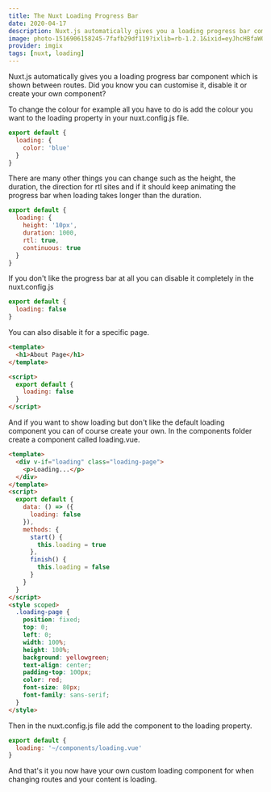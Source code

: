 ```yaml
---
title: The Nuxt Loading Progress Bar
date: 2020-04-17
description: Nuxt.js automatically gives you a loading progress bar component which is shown between routes. Did you know you can customise it, disable it or create your own component?
image: photo-1516906158245-7fafb29df119?ixlib=rb-1.2.1&ixid=eyJhcHBfaWQiOjEyMDd9&auto=format&fit=crop
provider: imgix
tags: [nuxt, loading]
---
```


Nuxt.js automatically gives you a loading progress bar component which is shown between routes. Did you know you can customise it, disable it or create your own component?

To change the colour for example all you have to do is add the colour you want to the loading property in your nuxt.config.js file.

```javascript
export default {
  loading: {
    color: 'blue'
  }
}
```

There are many other things you can change such as the height, the duration, the direction for rtl sites and if it should keep animating the progress bar when loading takes longer than the duration.

```javascript
export default {
  loading: {
    height: '10px',
    duration: 1000,
    rtl: true,
    continuous: true
  }
}
```

If you don't like the progress bar at all you can disable it completely in the nuxt.config.js

```javascript
export default {
  loading: false
}
```

You can also disable it for a specific page.

```html
<template>
  <h1>About Page</h1>
</template>

<script>
  export default {
    loading: false
  }
</script>
```

And if you want to show loading but don't like the default loading component you can of course create your own. In the components folder create a component called loading.vue.

```html
<template>
  <div v-if="loading" class="loading-page">
    <p>Loading...</p>
  </div>
</template>
<script>
  export default {
    data: () => ({
      loading: false
    }),
    methods: {
      start() {
        this.loading = true
      },
      finish() {
        this.loading = false
      }
    }
  }
</script>
<style scoped>
  .loading-page {
    position: fixed;
    top: 0;
    left: 0;
    width: 100%;
    height: 100%;
    background: yellowgreen;
    text-align: center;
    padding-top: 100px;
    color: red;
    font-size: 80px;
    font-family: sans-serif;
  }
</style>
```

Then in the nuxt.config.js file add the component to the loading property.

```javascript
export default {
  loading: '~/components/loading.vue'
}
```

And that's it you now have your own custom loading component for when changing routes and your content is loading.
